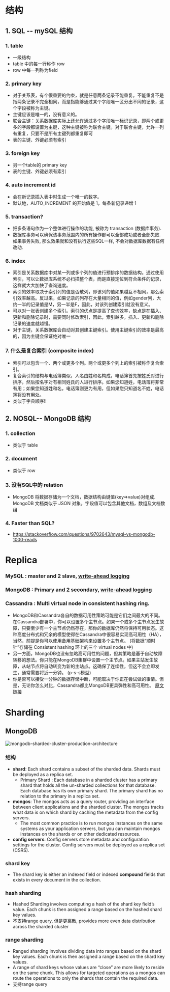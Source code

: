 # 结构
## 1. SQL -- mySQL 结构
### 1. table
* 一级结构
* table 中的每一行称作 row
* row 中每一列称为field

### 2. primary key
* 对于关系表，有个很重要的约束，就是任意两条记录不能重复。不能重复不是指两条记录不完全相同，而是指能够通过某个字段唯一区分出不同的记录，这个字段被称为主键。
* 主键应该是唯一的，没有意义的。
* 联合主键：关系数据库实际上还允许通过多个字段唯一标识记录，即两个或更多的字段都设置为主键，这种主键被称为联合主键。对于联合主键，允许一列有重复，只要不是所有主键列都重复即可
* 表的主键、外键必须有索引
### 3. foreign key
* 另一个table的 primary key
* 表的主键、外键必须有索引

### 4. auto increment id
* 会在新记录插入表中时生成一个唯一的数字。
* 默认地，AUTO_INCREMENT 的开始值是 1，每条新记录递增 1

### 5. transaction?
* 把多条语句作为一个整体进行操作的功能, 被称为 transaction (数据库事务).
* 数据库事务可以确保该事务范围内的所有操作都可以全部成功或者全部失败. 如果事务失败, 那么效果就和没有执行这些SQL一样, 不会对数据库数据有任何改动.

### 6. index
* 索引是关系数据库中对某一列或多个列的值进行预排序的数据结构。通过使用索引，可以让数据库系统不必扫描整个表，而是直接定位到符合条件的记录，这样就大大加快了查询速度。
* 索引的效率取决于索引列的值是否散列，即该列的值如果越互不相同，那么索引效率越高。反过来，如果记录的列存在大量相同的值，例如gender列，大约一半的记录值是M，另一半是F，因此，对该列创建索引就没有意义。
* 可以对一张表创建多个索引。索引的优点是提高了查询效率，缺点是在插入、更新和删除记录时，需要同时修改索引，因此，索引越多，插入、更新和删除记录的速度就越慢。
* 对于主键，关系数据库会自动对其创建主键索引。使用主键索引的效率是最高的，因为主键会保证绝对唯一

### 7. 什么是复合索引 (composite index)
* 索引可以包含一个、两个或更多个列。两个或更多个列上的索引被称作复合索引。
* 复合索引的结构与电话簿类似，人名由姓和名构成，电话簿首先按姓氏对进行排序，然后按名字对有相同姓氏的人进行排序。如果您知道姓，电话簿将非常有用；如果您知道姓和名，电话簿则更为有用，但如果您只知道名不姓，电话簿将没有用处。
* 类似于字典顺序!!

## 2. NOSQL-- MongoDB 结构
### 1. collection 
* 类似于 table
### 2. document
* 类似于 row
### 3. 没有SQL中的 relation
* MongoDB 将数据存储为一个文档，数据结构由键值(key=>value)对组成. MongoDB 文档类似于 JSON 对象。字段值可以包含其他文档，数组及文档数组

### 4. Faster than SQL?
* https://stackoverflow.com/questions/9702643/mysql-vs-mongodb-1000-reads

# Replica
### MySQL : master and 2 slave, [write-ahead logging](https://en.wikipedia.org/wiki/Write-ahead_logging)
### MongoDB : Primary and 2 secondary, [write-ahead logging](https://en.wikipedia.org/wiki/Write-ahead_logging)
### Cassandra : Multi virtual node in consistent hashing ring.


* MongoDB和Cassandra各自的数据可用性策略可能是它们之间最大的不同。 在Cassandra部署中，你可以设置多个主节点。如果一个或多个主节点发生故障，只要至少有一个主节点仍然存在，那你的数据库仍然将保持可用状态。这种高度分布式和冗余的模型使得在Cassandra中很容易实现高可用性（HA），当然，前提是你可以使用备用基础架构来设置多个主节点。 (将数据“顺时针”存储在 Consistent hashing 环上的三个 virtual nodes 中)
* 另一方面，MongoDB也没有忽略高可用性的问题，但其策略是基于自动故障转移的想法。你只能在MongoDB集群中设置一个主节点。如果主站发生故障，从站节点将自动转变为新的主站点。这确保了连续性，但这不会立即发生，通常需要将近一分钟。 (p-s-s模型)
* 你是否可以接受一分钟的数据存储中断，可能取决于你正在尝试做的事情。但是，无论你怎么对比，Cassandra都比MongoDB更具弹性和高可用性。
[原文链接]( https://searchdatabase.techtarget.com.cn/7-23287/)


# Sharding
## MongoDB
![mongodb-sharded-cluster-production-architecture](https://docs.mongodb.com/manual/_images/sharded-cluster-production-architecture.bakedsvg.svg)

### 结构
* **shard**: Each shard contains a subset of the sharded data. Shards must be deployed as a replica set.
  - Primary Shard : Each database in a sharded cluster has a primary shard that holds all the un-sharded collections for that database. Each database has its own primary shard. The primary shard has no relation to the primary in a replica set.
* **mongos**: The mongos acts as a query router, providing an interface between client applications and the sharded cluster. The mongos tracks what data is on which shard by caching the metadata from the config servers. 
  - The most common practice is to run mongos instances on the same systems as your application servers, but you can maintain mongos instances on the shards or on other dedicated resources.
* **config servers**: Config servers store metadata and configuration settings for the cluster. Config servers must be deployed as a replica set (CSRS).

### shard key
- The shard key is either an indexed field or indexed **compound** fields that exists in every document in the collection.

### hash sharding
* Hashed Sharding involves computing a hash of the shard key field’s value. Each chunk is then assigned a range based on the hashed shard key values.
* 不支持range query, 但是更离散, provides more even data distribution across the sharded cluster

### range sharding
* Ranged sharding involves dividing data into ranges based on the shard key values. Each chunk is then assigned a range based on the shard key values.
* A range of shard keys whose values are “close” are more likely to reside on the same chunk. This allows for targeted operations as a mongos can route the operations to only the shards that contain the required data.
* 支持range query



